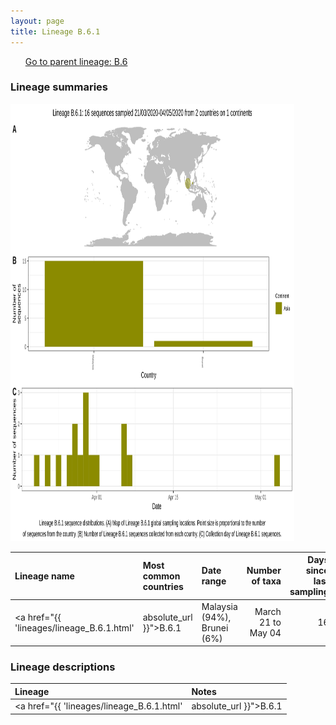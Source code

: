 ```yaml
---
layout: page
title: Lineage B.6.1
---
```




<p>
<ul class="actions small">
	 <a href="{{ 'lineages/lineage_B.1.1.1.html' | absolute_url }}" class="button special fit">Go to parent lineage: B.6</a>
</ul>
</p>
<h3> Lineage summaries</h3>

<img src="../assets/images/B.6.1.svg" alt="B.6.1 lineage summary figure" width="90%" height="700px" />


| Lineage name | Most common countries | Date range | Number of taxa |  Days since last sampling | Known Travel | Recall value |
|:-----|:-----|:-------|-------:|-------:|:---------|--------:|
| <a href="{{ 'lineages/lineage_B.6.1.html' | absolute_url }}">B.6.1</a> | Malaysia (94%), Brunei (6%) | March 21 to May 04 | 16 | 110 |  | 0.62 |

<h3>Lineage descriptions</h3>

| Lineage | Notes |
|:-----|:-----|
| <a href="{{ 'lineages/lineage_B.6.1.html' | absolute_url }}">B.6.1</a> | Malaysian lineage |

